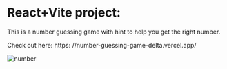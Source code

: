 # React+Vite project:
This is a number guessing game with hint to help you get the right number.

Check out here: 
https:  //number-guessing-game-delta.vercel.app/

![number](https://github.com/kylead10/number-guessing-game/assets/101107354/afeb5749-5ca8-4717-8efa-39c1781adaef)
